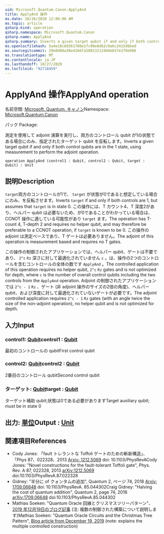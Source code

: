 ```yaml
---
uid: Microsoft.Quantum.Canon.ApplyAnd
title: ApplyAnd 操作
ms.date: 10/26/2020 12:00:00 AM
ms.topic: article
qsharp.kind: operation
qsharp.namespace: Microsoft.Quantum.Canon
qsharp.name: ApplyAnd
qsharp.summary: Inverts a given target qubit if and only if both control qubits are in the 1 state, using measurement to perform the adjoint operation.
ms.openlocfilehash: 5a4e18cb0361708e1fc00e8d62c0a6c2415d6bed
ms.sourcegitcommit: 29e0d88a30e4166fa580132124b0eb57e1f0e986
ms.translationtype: MT
ms.contentlocale: ja-JP
ms.lasthandoff: 10/27/2020
ms.locfileid: "92718459"
---
```

# <a name="applyand-operation"></a><span data-ttu-id="ea76a-102">ApplyAnd 操作</span><span class="sxs-lookup"><span data-stu-id="ea76a-102">ApplyAnd operation</span></span>

<span data-ttu-id="ea76a-103">名前空間: [Microsoft. Quantum. キャノン](xref:Microsoft.Quantum.Canon)</span><span class="sxs-lookup"><span data-stu-id="ea76a-103">Namespace: [Microsoft.Quantum.Canon](xref:Microsoft.Quantum.Canon)</span></span>

<span data-ttu-id="ea76a-104">パック [](https://nuget.org/packages/)</span><span class="sxs-lookup"><span data-stu-id="ea76a-104">Package: [](https://nuget.org/packages/)</span></span>


<span data-ttu-id="ea76a-105">測定を使用して adjoint 演算を実行し、両方のコントロール qubit が1の状態である場合にのみ、指定されたターゲット qubit を反転します。</span><span class="sxs-lookup"><span data-stu-id="ea76a-105">Inverts a given target qubit if and only if both control qubits are in the 1 state, using measurement to perform the adjoint operation.</span></span>

```qsharp
operation ApplyAnd (control1 : Qubit, control2 : Qubit, target : Qubit) : Unit
```


## <a name="description"></a><span data-ttu-id="ea76a-106">説明</span><span class="sxs-lookup"><span data-stu-id="ea76a-106">Description</span></span>

<span data-ttu-id="ea76a-107">`target`両方のコントロールが1で、 `target` が状態が0であると想定している場合にのみ、を反転させます。</span><span class="sxs-lookup"><span data-stu-id="ea76a-107">Inverts `target` if and only if both controls are 1, but assumes that `target` is in state 0.</span></span>  <span data-ttu-id="ea76a-108">この操作には、T カウント4、T 深度2があり、ヘルパー qubit は必要ないため、が0であることがわかっている場合は、CCNOT 操作に適している可能性があり `target` ます。</span><span class="sxs-lookup"><span data-stu-id="ea76a-108">The operation has T-count 4, T-depth 2 and requires no helper qubit, and may therefore be preferable to a CCNOT operation, if `target` is known to be 0.</span></span>  <span data-ttu-id="ea76a-109">この操作の adjoint は測定ベースであり、T ゲートは必要ありません。</span><span class="sxs-lookup"><span data-stu-id="ea76a-109">The adjoint of this operation is measurement based and requires no T gates.</span></span>

<span data-ttu-id="ea76a-110">この操作の制御されたアプリケーションでは、ヘルパー qubit、ゲートは不要であり、 `2^c` `Rz` 深さに対して最適化されていません `c` 。は、操作の2つのコントロールを含むコントロールの全体の数です `ApplyAnd` 。</span><span class="sxs-lookup"><span data-stu-id="ea76a-110">The controlled application of this operation requires no helper qubit, `2^c` `Rz` gates and is not optimized for depth, where `c` is the number of overall control qubits including the two controls from the `ApplyAnd` operation.</span></span>  <span data-ttu-id="ea76a-111">Adjoint の制御されたアプリケーションでは `2^c - 1` `Rz` 、ゲート (非 adjoint 操作のサイズの2倍の角度)、ヘルパー qubit、および深度に対して最適化されていないゲートが必要です。</span><span class="sxs-lookup"><span data-stu-id="ea76a-111">The adjoint controlled application requires `2^c - 1` `Rz` gates (with an angle twice the size of the non-adjoint operation), no helper qubit and is not optimized for depth.</span></span>

## <a name="input"></a><span data-ttu-id="ea76a-112">入力</span><span class="sxs-lookup"><span data-stu-id="ea76a-112">Input</span></span>

### <a name="control1--qubit"></a><span data-ttu-id="ea76a-113">control1: [Qubit](xref:microsoft.quantum.lang-ref.qubit)</span><span class="sxs-lookup"><span data-stu-id="ea76a-113">control1 : [Qubit](xref:microsoft.quantum.lang-ref.qubit)</span></span>

<span data-ttu-id="ea76a-114">最初のコントロールの qubit</span><span class="sxs-lookup"><span data-stu-id="ea76a-114">First control qubit</span></span>


### <a name="control2--qubit"></a><span data-ttu-id="ea76a-115">control2: [Qubit](xref:microsoft.quantum.lang-ref.qubit)</span><span class="sxs-lookup"><span data-stu-id="ea76a-115">control2 : [Qubit](xref:microsoft.quantum.lang-ref.qubit)</span></span>

<span data-ttu-id="ea76a-116">2番目のコントロール qubit</span><span class="sxs-lookup"><span data-stu-id="ea76a-116">Second control qubit</span></span>


### <a name="target--qubit"></a><span data-ttu-id="ea76a-117">ターゲット: [Qubit](xref:microsoft.quantum.lang-ref.qubit)</span><span class="sxs-lookup"><span data-stu-id="ea76a-117">target : [Qubit](xref:microsoft.quantum.lang-ref.qubit)</span></span>

<span data-ttu-id="ea76a-118">ターゲット補助 qubit;状態は0である必要があります</span><span class="sxs-lookup"><span data-stu-id="ea76a-118">Target auxiliary qubit; must be in state 0</span></span>



## <a name="output--unit"></a><span data-ttu-id="ea76a-119">出力: [単位](xref:microsoft.quantum.lang-ref.unit)</span><span class="sxs-lookup"><span data-stu-id="ea76a-119">Output : [Unit](xref:microsoft.quantum.lang-ref.unit)</span></span>



## <a name="references"></a><span data-ttu-id="ea76a-120">関連項目</span><span class="sxs-lookup"><span data-stu-id="ea76a-120">References</span></span>

- <span data-ttu-id="ea76a-121">Cody Jones: 「fault トレラントな Toffoli ゲートのための斬新構造」、「Phys 87、022328、2013 [Arxiv: 1212.5069](https://arxiv.org/abs/1212.5069) doi: 10.1103/PhysRevA</span><span class="sxs-lookup"><span data-stu-id="ea76a-121">Cody Jones: "Novel constructions for the fault-tolerant Toffoli gate", Phys. Rev. A 87, 022328, 2013 [arXiv:1212.5069](https://arxiv.org/abs/1212.5069) doi:10.1103/PhysRevA.87.022328</span></span>
- <span data-ttu-id="ea76a-122">Gidney: "半分に of クォンタムの追加", Quantum 2, ページ 74, 2018 [Arxiv: 1709.06648](https://arxiv.org/abs/1709.06648) doi: 10.1103/PhysRevA. 85.044302</span><span class="sxs-lookup"><span data-stu-id="ea76a-122">Craig Gidney: "Halving the cost of quantum addition", Quantum 2, page 74, 2018 [arXiv:1709.06648](https://arxiv.org/abs/1709.06648) doi:10.1103/PhysRevA.85.044302</span></span>
- <span data-ttu-id="ea76a-123">Mathias Soeken: "Quantum Oracle 回線とクリスマスツリーパターン"、 [2019 年12月19日のブログ記事](https://msoeken.github.io/blog_qac.html) (注: 複数の制御された構築について説明します)</span><span class="sxs-lookup"><span data-stu-id="ea76a-123">Mathias Soeken: "Quantum Oracle Circuits and the Christmas Tree Pattern", [Blog article from December 19, 2019](https://msoeken.github.io/blog_qac.html) (note: explains the multiple controlled construction)</span></span>